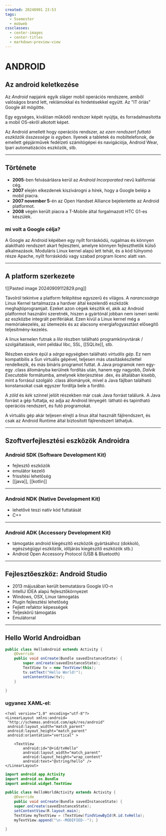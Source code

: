 ```yaml
---
created: 20240901 23:53
tags:
  - 5semester
  - mobweb
cssclasses:
  - center-images
  - center-titles
  - markdown-preview-view
---
```

# ANDROID
## Az android keletkezése

Az *Android* napjaink egyik sláger mobil operációs rendszere, amiből valóságos brand lett, reklámokkal és hirdetésekkel együtt. Az "IT óriás" Google áll mögötte.

Egy egységes, kiválóan működő rendszer képét nyújtja, és forradalmasította a mobil OS-ekről alkotott képet.

Az Android amellett hogy operációs rendszer, az *ezen rendszert futtató eszközök összessége is egyben*. Ilyenek a tabletek és mobiltelefonok, de emellett gépjárművek fedélzeti számítógépei és navigációja, Android Wear, Ipari automatizációs eszközök, stb.

---

## Története

- **2005**-ben felvásárlásra kerül az *Android Incorporated* nevű kaliforniai cég.
- **2007** elején elkezdenek kiszivárogni a hírek, hogy a Google belép a mobil piacra.
- **2007 november 5**-én az Open Handset Alliance bejelentette az Android platformot.
- **2008** végén került piacra a T-Mobile által forgalmazott HTC G1-es készülék.

### mi volt a Google célja?

A Google az Android képében egy nyílt forráskódú, rugalmas és könnyen alakítható rendszert akart fejleszteni, amelyre könnyen fejleszthetők külső alkalmazások. Moduláris Linux kernel alapú lett tehát, és a kód túlnyomó része Apache, nyílt forráskódú vagy szabad program licenc alatt van.

---
## A platform szerkezete

![[Pasted image 20240909112829.png]]

Távolról tekintve a platform felépítése egyszerű és világos. A *narancssárga* Linux Kernel tartalmazza a hardver által kezelendő eszközök meghajtóprogramjait. Ezeket azon cégek készítik el, akik az Android platformot használni szeretnék, hiszen a gyártónál jobban nem ismeri senki az eszközbe integrált perifériákat. Ezen kívül a Linux kernel még a memóriakezelés, az ütemezés és az alacsony energiafogyasztást elősegítő teljesítmény-kezelés.

A linux kernelen futnak a *lila* részben található programkönyvtárak / szolgáltatások, mint például libc, SSL, [[SQLite]], stb.

Részben ezekre épül a *sárga* egységben található *virtuális gép*.
Ez nem kompatibilis a Sun virtuális gépével, teljesen más utasításkészlettel rendelkezik, és más bináris programot futtat. A Java programok nem egy-egy .class állományba kerülnek fordítás után, hanem egy nagyobb, *Dalvik Executable* formátumba, amelynek kiterjesztése .dex, és általában kisebb, mint a forrásul szolgáló .class állományok, mivel a Java fájlban található konstansokat csak egyszer fordítja bele a fordító.

A *zöld* és *kék* színnel jelölt részekben már csak Java forrást találunk. A Java forrást a gép futtatja, ez adja az Android lényegét: látható és tapintható operációs rendszert, és futó programokat.

A virtuális gép akár teljesen elrejti a linux által használt fájlrendszert, és csak az Android Runtime által biztosított fájlrendszert láthatjuk.

---

## Szoftverfejlesztési eszközök Androidra

### Android SDK (Software Development Kit)

- fejlesztő eszközök
- emulátor kezelő
- frissítési lehetőség
- [[java]], [[kotlin]]

---

### Android NDK (Native Development Kit)

- lehetővé teszi natív kód futtatását
- C++

---

### Android ADK (Accessory Development Kit)

- támogatás android kiegészítő eszközök gyártásához (dokkoló, egészségügyi eszközök, időjárás kiegészítő eszközök stb.)
- Android Open Accessory Protocol (USB & Bluetooth)

---

## Fejlesztőeszköz: Android Studio

- 2013 májusában került bemutatásra Google I/O-n
- IntelliJ IDEA alapú fejlesztőkörnyezet
- Windows, OSX, Linux támogatás
- Plugin fejlesztési lehetőség
- Fejlett refaktor képességek
- Teljeskörű támogatás
- Emulátorral

---

## Hello World Androidban

```Java
public class HelloAndroid extends Activity {
	@Override
	public void onCreate(Bundle savedInstanceState) {
		super.onCreate(savedInstanceState);
		TextView tv = new TextView(this);
		tv.setText("Hello World!");
		setContentView(tv);
	}

}
```

### ugyanez XAML-el:

```XAML
<?xml version="1.0" encoding="utf-8"?>
<LinearLayout xmlns:android=
 "http://schemas.android.com/apk/res/android"
 android:layout_width="match_parent"
 android:layout_height="match_parent"
 android:orientation="vertical" >

	<TextView
		android:id="@+id/tvHello"
		android:layout_width="match_parent"
		android:layout_height="wrap_content"
		android:text="@string/hello" />
</LinearLayout>
```

```java
import android.app.Activity
import android.os.Bundle
import android.widget.TextView

public class HelloWorldActivity extends Activity {
	@Override
	public void onCreate(Bundle savedInstanceState) {
	super.onCreate(savedInstanceState);
	setContentView(R.layout.main);
	TextView myTextView = (TextView)findViewById(R.id.tvHello);
	myTextView.append("\n--MODIFIED--"); }
	
}
```
